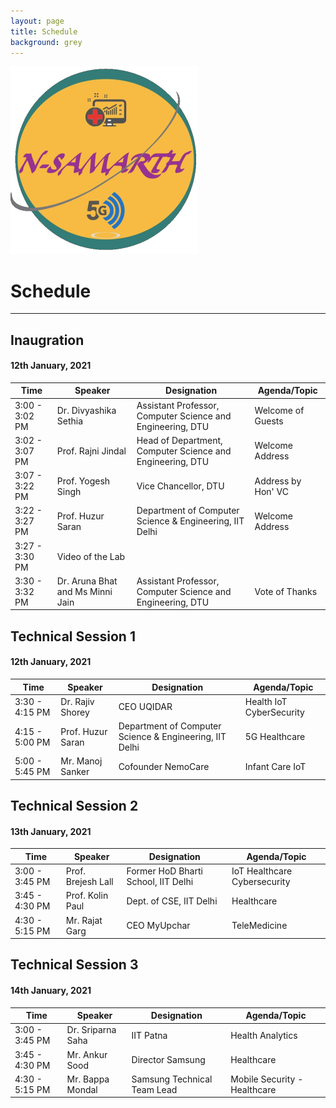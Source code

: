 ```yaml
---
layout: page
title: Schedule
background: grey
---
```

![](/assets/img/nslogo2.png)

# Schedule

------------
## Inaugration
####  12th January, 2021

|Time | Speaker  | Designation  |  Agenda/Topic  |
| ------------ | ------------ | ------------ | ------------ |
| 3:00 - 3:02 PM  | Dr. Divyashika Sethia | Assistant Professor, Computer Science and Engineering, DTU | Welcome of Guests  |
| 3:02 - 3:07 PM  | Prof. Rajni Jindal | Head of Department, Computer Science and Engineering, DTU  | Welcome Address  |
| 3:07 - 3:22 PM  | Prof. Yogesh Singh | Vice Chancellor, DTU  | Address by Hon' VC  |
| 3:22 - 3:27 PM  | Prof. Huzur Saran | Department of Computer Science & Engineering, IIT  Delhi  | Welcome Address  |
| 3:27 - 3:30 PM  | Video of the Lab  |
| 3:30 - 3:32 PM  | Dr. Aruna Bhat and Ms Minni Jain | Assistant Professor, Computer Science and Engineering, DTU  | Vote of Thanks  |


## Technical Session 1
####  12th January, 2021

|Time | Speaker  | Designation  |  Agenda/Topic  |
| ------------ | ------------ | ------------ | ------------ |
| 3:30 - 4:15 PM  | Dr. Rajiv Shorey | CEO UQIDAR | Health IoT CyberSecurity  |
| 4:15 - 5:00 PM  | Prof. Huzur Saran |Department of Computer Science & Engineering, IIT  Delhi | 5G Healthcare |
| 5:00 - 5:45 PM  | Mr. Manoj Sanker | Cofounder NemoCare  | Infant Care IoT  |

## Technical Session 2
####  13th January, 2021

|Time | Speaker  | Designation  |  Agenda/Topic  |
| ------------ | ------------ | ------------ | ------------ |
| 3:00 - 3:45 PM  | Prof. Brejesh Lall | Former HoD Bharti School, IIT Delhi| IoT Healthcare Cybersecurity |
| 3:45 - 4:30 PM  | Prof. Kolin Paul | Dept. of CSE, IIT Delhi | Healthcare  |
| 4:30 - 5:15 PM  | Mr. Rajat Garg | CEO MyUpchar  | TeleMedicine |


## Technical Session 3
####  14th January, 2021

|Time | Speaker  | Designation  |  Agenda/Topic  |
| ------------ | ------------ | ------------ | ------------ |
| 3:00 - 3:45 PM  | Dr. Sriparna Saha | IIT Patna| Health Analytics |
| 3:45 - 4:30 PM  | Mr. Ankur Sood | Director Samsung | Healthcare  |
| 4:30 - 5:15 PM  | Mr. Bappa Mondal | Samsung Technical Team Lead | Mobile Security - Healthcare |
